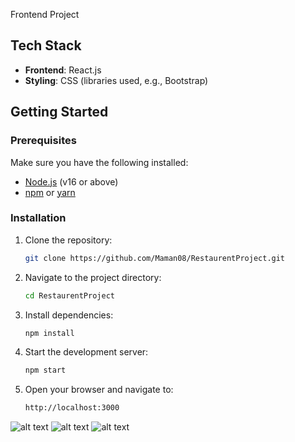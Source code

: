 Frontend Project
## Tech Stack

- **Frontend**: React.js
- **Styling**: CSS (libraries used, e.g., Bootstrap)

## Getting Started

### Prerequisites

Make sure you have the following installed:

- [Node.js](https://nodejs.org/) (v16 or above)
- [npm](https://www.npmjs.com/) or [yarn](https://yarnpkg.com/)

### Installation

1. Clone the repository:
   ```bash
   git clone https://github.com/Maman08/RestaurentProject.git

2. Navigate to the project directory:
   ```bash
   cd RestaurentProject

3. Install dependencies:
   ```bash
   npm install

4. Start the development server:
   ```bash
   npm start

5. Open your browser and navigate to:
   ```bash
   http://localhost:3000

![alt text](image.png)
![alt text](image-2.png)
![alt text](image-1.png)
